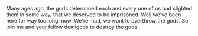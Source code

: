 Many ages ago, the gods determined each and every one of us had slighted them in some way, that we deserved to be imprisoned. Well we've been here for way too long, now. We're mad, we want to overthrow the gods. So join me and your fellow demigods to destroy the gods.